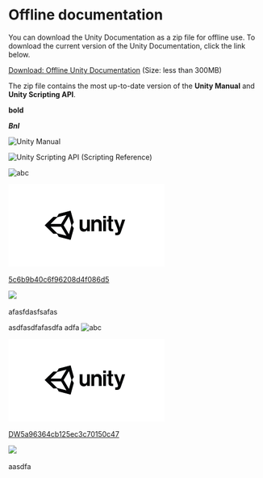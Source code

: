 
# Offline documentation

You can download the Unity Documentation as a zip file for offline use. To download the current version of the Unity Documentation, click the link below.

[Download: Offline Unity Documentation](../uploads/UnityDocumentation.zip) (Size: less than 300MB)

The zip file contains the most up-to-date version of the **Unity Manual** and **Unity Scripting API**.

**bold**

***BnI***

![Unity Manual](../uploads/Main/OfflineDocumentationUserManual.png)

![Unity Scripting API (Scripting Reference)](../uploads/Main/OfflineDocumentationScriptRef.png)

![abc](Images/DW5ad9ff02d63b6f120c534e3c.png)

![abc](Images/DW5a963922d2f2b83b4ce3e9c6_5c6b9b40c6f96208d4f086d2.png)


[5c6b9b40c6f96208d4f086d5](Examples/DW5a96364cb125ec3c70150c47_5c6b9b40c6f96208d4f086d5.cs)

![](https://images.pexels.com/photos/67636/rose-blue-flower-rose-blooms-67636.jpeg)

afasfdasfsafas

asdfasdfafasdfa
adfa
![abc](Images/unity_5c6b9b40c6f96208d4f086d2.png)

![abc](Images/DW5a963922d2f2b83b4ce3e9c6_5c6b9b40c6f96208d4f086d2.png)


[DW5a96364cb125ec3c70150c47](Examples/DW5a96364cb125ec3c70150c47.txt)

![](https://images.pexels.com/photos/67636/rose-blue-flower-rose-blooms-67636.jpeg)


aasdfa
